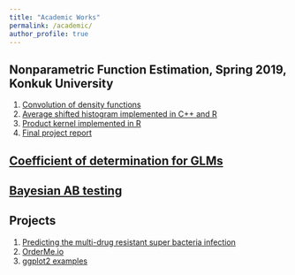 ```yaml
---
title: "Academic Works"
permalink: /academic/
author_profile: true
---
```

## Nonparametric Function Estimation, Spring 2019, Konkuk University
1. <a href='https://jaehochang92.github.io/_pages/academic/convolution.html' target='_blank'>Convolution of density functions</a>
2. <a href='ash' target='_blank'>Average shifted histogram implemented in C++ and R</a>
3. <a href='https://cjhsfl.shinyapps.io/ProductKernel' target='_blank'>Product kernel implemented in R</a>
4. <a href='https://jaehochang92.github.io/_pages/academic/nfefinal.html' target='_blank'>Final project report</a>

## <a href='https://jaehochang92.github.io/_pages/academic/glm_det.pdf' target='_blank'>Coefficient of determination for GLMs</a>

## <a href='https://jaehochang92.github.io/_pages/academic/bayesab.html' target='_blank'> Bayesian AB testing</a>

## Projects
1. <a href='mdr' target='_blank'>Predicting the multi-drug resistant super bacteria infection</a>
2. <a href="https://cjhsfl.shinyapps.io/OrderMe" target='_blank'>OrderMe.io</a>
3. <a href="https://jaehochang92.github.io/_pages/academic/gg.html" target='_blank'>ggplot2 examples</a>